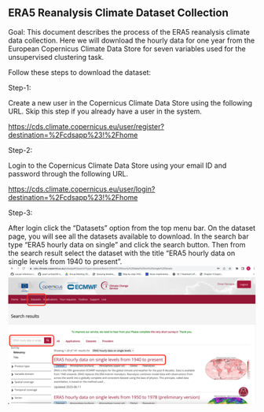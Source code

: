 ## ERA5 Reanalysis Climate Dataset Collection

Goal: This document describes the process of the ERA5 reanalysis climate data collection. Here we will download the hourly data for one year from the European Copernicus Climate Data Store for seven variables used for the unsupervised clustering task.

Follow these steps to download the dataset:

Step-1:

Create a new user in the Copernicus Climate Data Store using the following URL. Skip this step if you already have a user in the system. 

https://cds.climate.copernicus.eu/user/register?destination=%2Fcdsapp%23!%2Fhome

Step-2:

Login to the Copernicus Climate Data Store using your email ID and password through the following URL.

https://cds.climate.copernicus.eu/user/login?destination=%2Fcdsapp%23!%2Fhome

Step-3:

After login click the “Datasets” option from the top menu bar. On the dataset page, you will see all the datasets available to download. In the search bar type “ERA5 hourly data on single” and click the search button. Then from the search result select the dataset with the title “ERA5 hourly data on single levels from 1940 to present”.
![Dataset Search](images/img-1.png)


 
